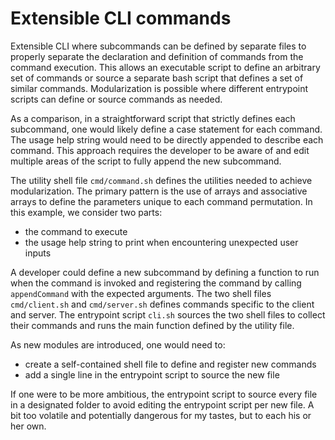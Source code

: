 # Extensible CLI commands
Extensible CLI where subcommands can be defined by separate files to properly separate the declaration and definition of commands from the command execution.
This allows an executable script to define an arbitrary set of commands or source a separate bash script that defines a set of similar commands.
Modularization is possible where different entrypoint scripts can define or source commands as needed.

As a comparison, in a straightforward script that strictly defines each subcommand, one would likely define a case statement for each command.
The usage help string would need to be directly appended to describe each command.
This approach requires the developer to be aware of and edit multiple areas of the script to fully append the new subcommand.

The utility shell file `cmd/command.sh` defines the utilities needed to achieve modularization.
The primary pattern is the use of arrays and associative arrays to define the parameters unique to each command permutation.
In this example, we consider two parts:
- the command to execute
- the usage help string to print when encountering unexpected user inputs

A developer could define a new subcommand by defining a function to run when the command is invoked and registering the command by calling `appendCommand` with the expected arguments.
The two shell files `cmd/client.sh` and `cmd/server.sh` defines commands specific to the client and server.
The entrypoint script `cli.sh` sources the two shell files to collect their commands and runs the main function defined by the utility file.

As new modules are introduced, one would need to:
- create a self-contained shell file to define and register new commands
- add a single line in the entrypoint script to source the new file

If one were to be more ambitious, the entrypoint script to source every file in a designated folder to avoid editing the entrypoint script per new file.
A bit too volatile and potentially dangerous for my tastes, but to each his or her own.
